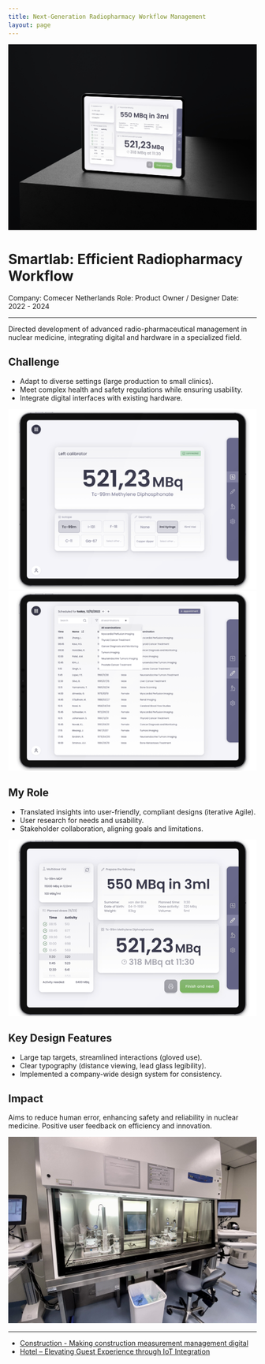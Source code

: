 ```yaml
---
title: Next-Generation Radiopharmacy Workflow Management
layout: page
---
```


<img src="/images/case-study-smartlab-ui.jpg" class="image-transition-1" alt="Clean and modern tablet interface displaying a radiopharmaceutical dose preparation screen with a clear layout, utilizing a light color palette with purple accents. Key information like activity and patient details are prominently displayed with legible typography.">

# Smartlab: Efficient Radiopharmacy Workflow

Company: Comecer Netherlands
Role: Product Owner / Designer
Date: 2022 - 2024
***

Directed development of advanced radio-pharmaceutical management in nuclear medicine, integrating digital and hardware in a specialized field.

## Challenge

* Adapt to diverse settings (large production to small clinics).
* Meet complex health and safety regulations while ensuring usability.
* Integrate digital interfaces with existing hardware.

<img src="/images/case-study-smartlab-1.png" class="transparent" alt="A minimalist tablet screen displaying a large, central reading from a left calibrator. The interface uses a clean and segmented design to present isotope and geometry selection options below the primary measurement." />

<img src="/images/case-study-smartlab-2.png" class="transparent" alt="A well-organized patient scheduling interface on a tablet, employing a clean table format to display appointment data. A prominent search bar and filter options are visible, along with a clear '+ appointment' button for adding new entries." />

## My Role

* Translated insights into user-friendly, compliant designs (iterative Agile).
* User research for needs and usability.
* Stakeholder collaboration, aligning goals and limitations.

<img src="/images/case-study-smartlab-3.png" class="transparent" alt="A focused view of a tablet interface with a user-friendly design for radiopharmaceutical dose preparation. The screen features a balanced arrangement of information with clear visual hierarchy and a prominent 'Finish and next' button." />

## Key Design Features

* Large tap targets, streamlined interactions (gloved use).
* Clear typography (distance viewing, lead glass legibility).
* Implemented a company-wide design system for consistency.

## Impact

Aims to reduce human error, enhancing safety and reliability in nuclear medicine. Positive user feedback on efficiency and innovation.

<img src="/images/case-study-smartlab-5.jpg" alt="A brightly lit, sterile cleanroom featuring a large, silver and glass radiopharmacy isolator as the central visual element. Workstations with computer screens flank the isolator, creating a sense of a controlled and high-tech environment." />

***
- [Construction - Making construction measurement management digital](/portfolio/construction/)
- [Hotel – Elevating Guest Experience through IoT Integration](/portfolio/hotel/)
